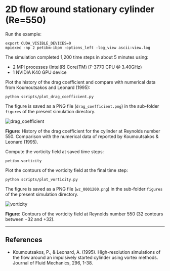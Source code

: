 # 2D flow around stationary cylinder (Re=550)

Run the example:

```shell
export CUDA_VISIBLE_DEVICES=0
mpiexec -np 2 petibm-ibpm -options_left -log_view ascii:view.log
```

The simulation completed 1,200 time steps in about 5 minutes using:

* 2 MPI processes (Intel(R) Core(TM) i7-3770 CPU @ 3.40GHz)
* 1 NVIDIA K40 GPU device

Plot the history of the drag coefficient and compare with numerical data from Koumoutsakos and Leonard (1995):

```shell
python scripts/plot_drag_coefficient.py
```

The figure is saved as a PNG file (`drag_coefficient.png`) in the sub-folder `figures` of the present simulation directory.

<img src="figures/drag_coefficient.png" alt="drag_coefficient" widht="400">

**Figure:** History of the drag coefficient for the cylinder at Reynolds number $550$. Comparison with the numerical data of reported by Koumoutsakos & Leonard (1995).

Compute the vorticity field at saved time steps:

```shell
petibm-vorticity
```

Plot the contours of the vorticity field at the final time step:

```shell
python scripts/plot_vorticity.py
```

The figure is saved as a PNG file (`wz_0001200.png`) in the sub-folder `figures` of the present simulation directory.

<img src="figures/wz_0001200.png" alt="vorticity" widht="400">

**Figure:** Contours of the vorticity field at Reynolds number $550$ ($32$ contours between $-32$ and $+32$).

---

## References

* Koumoutsakos, P., & Leonard, A. (1995). High-resolution simulations of the flow around an impulsively started cylinder using vortex methods. Journal of Fluid Mechanics, 296, 1-38.

